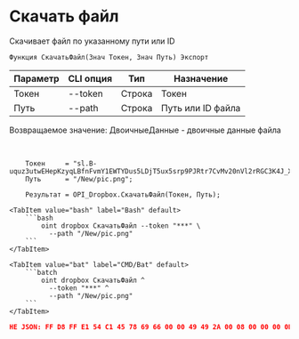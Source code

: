 ﻿---
sidebar_position: 11
---

# Скачать файл
 Скачивает файл по указанному пути или ID



`Функция СкачатьФайл(Знач Токен, Знач Путь) Экспорт`

  | Параметр | CLI опция | Тип | Назначение |
  |-|-|-|-|
  | Токен | --token | Строка | Токен |
  | Путь | --path | Строка | Путь или ID файла |

  
  Возвращаемое значение:   ДвоичныеДанные - двоичные данные файла

<br/>




```bsl title="Пример кода"
    Токен     = "sl.B-uquz3utwEHepKzyqLBfnFvmY1EWTYDus5LDjT5ux5srp9PJRtr7CvMv20nVl2rRGC3K4J_X5...";
    Путь      = "/New/pic.png";

    Результат = OPI_Dropbox.СкачатьФайл(Токен, Путь);
```
    

 <Tabs>
  
    <TabItem value="bash" label="Bash" default>
        ```bash
            oint dropbox СкачатьФайл --token "***" \
              --path "/New/pic.png"
        ```
    </TabItem>
  
    <TabItem value="bat" label="CMD/Bat" default>
        ```batch
            oint dropbox СкачатьФайл ^
              --token "***" ^
              --path "/New/pic.png"
        ```
    </TabItem>
</Tabs>


```json title="Результат"
НЕ JSON: FF D8 FF E1 54 C1 45 78 69 66 00 00 49 49 2A 00 08 00 00 00 0B 00 0E 01 02 00 20 00 00 00 92 00 00 00 0F 01 02 00 05 00 00 00 B2 00 00 00 10 01 02 00 07 00 00 00 B8 00 00 00 12 01 03 00 01 00…
```
